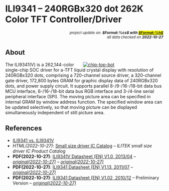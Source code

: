 # ILI9341 – 240RGBx320 dot 262K Color TFT Controller/Driver

<div style="display:flex;justify-content:right;">
<small><em>project update on: <strong>$Format:%cs$ with <mark><a href="https://github.com/tiacsys/bridle-electronic/commits/$Format:%h$" title="$Format:%B$" target="_blank">$Format:%h$</a></mark></strong></em></small>
</div>
<div style="display:flex;justify-content:right;">
<small><em>all data checked on <strong>2022-10-27</strong></em></small>
</div>

## About

<span style="width:256px;float:right;">[![chip-top-bot]][chip-top-bot]</span>

[chip-top-bot]: electronic/components/ilitek/ILI9341/chip-top-bot.svg "ILITEK ILI9341(V)"

The ILI9341(V) is a 262,144-color single-chip SOC driver for a-TFT liquid
crystal display with resolution of 240RGBx320 dots, comprising a 720-channel
source driver, a 320-channel gate driver, 172,800 bytes GRAM for graphic
display data of 240RGBx320 dots, and power supply circuit. It supports parallel
8-/9-/16-/18-bit data bus MCU interface, 6-/16-/18-bit data bus RGB interface
and 3-/4-line serial peripheral interface (SPI). The moving picture area can
be specified in internal GRAM by window address function. The specified window
area can be updated selectively, so that moving picture can be displayed
simultaneously independent of still picture area.

## References

* [ILI9341 vs. ILI9341V](https://www.avrfreaks.net/forum/ili9341-vs-ili9341v)
* *HTML(2022-10-27)*: [Small size driver IC Catalog]
  – *ILITEK small size driver IC Product Catalog*
* **PDF(2022-10-27)**: [ILI9341V Datasheet (EN) V1.0, 2013/04]
  – *[original(2022-10-27)](https://cdn.datasheetspdf.com/pdf-down/I/L/I/ILI9341V-ILITEK.pdf)*
  – *[original(2022-10-27)](https://www.crystalfontz.com/controllers/Ilitek/ILI9341V/143)*
* **PDF(2022-10-27)**: [ILI9341 Datasheet (EN) V1.13, 2011/07]
  – *[original(2022-10-27)](https://cdn.datasheetspdf.com/pdf-down/I/L/I/ILI9341_ILITEK.pdf)*
* **PDF(2022-10-27)**: [ILI9341 Datasheet (EN) V1.02, 2010/12] – Preliminary Version
  – *[original(2022-10-27)](https://www.digikey.com/htmldatasheets/production/1640716/0/0/1/ILI9341-Datasheet.pdf)*

[Small size driver IC Catalog]: http://www.ilitek.com/page/about/index.aspx?kind=9 "ILITEK Small size driver IC Catalog"
[ILI9341V Datasheet (EN) V1.0, 2013/04]: electronic/components/ilitek/ILI9341/ILI9341V-datasheet-en-v1.0.pdf "2022-10-27: ILI9341V Datasheet (EN), V1.0, 2013/04"
[ILI9341 Datasheet (EN) V1.13, 2011/07]: electronic/components/ilitek/ILI9341/ILI9341-datasheet-en-v1.13.pdf "2022-10-27: ILI9341 Datasheet (EN), V1.13, 2011/07"
[ILI9341 Datasheet (EN) V1.02, 2010/12]: electronic/components/ilitek/ILI9341/ILI9341-datasheet-en-v1.02.pdf "2022-10-27: ILI9341 Datasheet (EN), V1.02, 2010/12"
